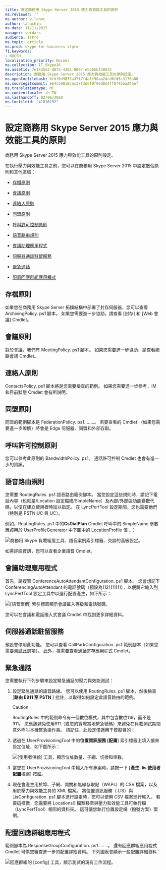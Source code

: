 ```yaml
---
title: 設定商務用 Skype Server 2015 應力與效能工具的原則
ms.reviewer: ''
ms.author: v-lanac
author: lanachin
ms.date: 11/11/2015
manager: serdars
audience: ITPro
ms.topic: article
ms.prod: skype-for-business-itpro
f1.keywords:
- NOCSH
localization_priority: Normal
ms.collection: IT_Skype16
ms.assetid: 7e1435e2-d073-4265-8067-ebcb5bf28835
description: 商務用 Skype Server 2015 應力與效能工具的原則設定。
ms.openlocfilehash: bfdf0d9875a37f7f4a1f98aa24cd6fd5c3176a00
ms.sourcegitcommit: e64c50818cac37f3d6f0f96d0d4ff0f4bba24aef
ms.translationtype: MT
ms.contentlocale: zh-TW
ms.lasthandoff: 02/06/2020
ms.locfileid: "41816192"
---
```

# <a name="configuring-policies-for-the-skype-for-business-server-2015-stress-and-performance-tool"></a>設定商務用 Skype Server 2015 應力與效能工具的原則
 
商務用 Skype Server 2015 應力與效能工具的原則設定。
  
在執行壓力與效能工具之前，您可以在商務用 Skype Server 2015 中設定數個原則和其他區域：
  
- [存檔原則](configuring-policies.md#ArchivingPolicy)
    
- [會議原則](configuring-policies.md#ConferencingPolicy)
    
- [連絡人原則](configuring-policies.md#ContactsPolicy)
    
- [同盟原則](configuring-policies.md#FederationPolicy)
    
- [呼叫許可控制原則](configuring-policies.md#CACPolicy)
    
- [語音路由規則](configuring-policies.md#VoiceRoutingRules)
    
- [會議助理應用程式](configuring-policies.md#ConfAttendantApp)
    
- [伺服器通話駐留服務](configuring-policies.md#ServerCallParkServ)
    
- [緊急通話](configuring-policies.md#EmergencyCalls)
    
- [配置回應群組應用程式](configuring-policies.md#ConfigResponseGroupApp)
    
## <a name="archiving-policy"></a>存檔原則
<a name="ArchivingPolicy"> </a>

如果您在商務用 Skype Server 拓撲結構中部署了封存伺服器，您可以查看 ArchivingPolicy. ps1 腳本。 如果您需要進一步協助，請查看 [封存] 和 [Web 會議] Cmdlet。
  
## <a name="conferencing-policy"></a>會議原則
<a name="ConferencingPolicy"> </a>

對於會議，我們有 MeetingPolicy. ps1 腳本。 如果您需要進一步協助，請查看網路會議 Cmdlet。
  
## <a name="contacts-policy"></a>連絡人原則
<a name="ContactsPolicy"> </a>

ContactsPolicy. ps1 腳本將是您需要檢查的範例。 如果您需要進一步參考，IM 和目前狀態 Cmdlet 會有所説明。
  
## <a name="federation-policy"></a>同盟原則
<a name="FederationPolicy"> </a>

同盟的範例腳本是 FederationPolicy. ps1........。 若要查看的 Cmdlet （如果您需要進一步瞭解）將會是 Edge 伺服器、同盟和外部存取。
  
## <a name="call-admission-control-policy"></a>呼叫許可控制原則
<a name="CACPolicy"> </a>

您可以參考此原則的 BandwidthPolicy. ps1。 通話許可控制 Cmdlet 也會有進一步的資訊。
  
## <a name="voice-routing-rules"></a>語音路由規則
<a name="VoiceRoutingRules"> </a>

您需要 RoutingRules. ps1 語音路由範例腳本。 當您設定這些規則時，請記下電話內容（也就是/Location 設定檔或/SimpleName）及內部/外部區功能變數代碼，以便在建立使用者時加以指定。 在 LyncPerfTool 設定期間，您也需要他們（特別是 PSTN UC 與 UC）。
  
例如，RoutingRules. ps1 中的**CsDialPlan** Cmdlet 呼叫中的 SimpleName 參數應該用於 UserProfileGenerator 中下圖中的 LocationProfile 值 ..：
  
![商務用 Skype 負載組態工具、語音案例索引標籤、交談的高級設定。](../../media/59f42e4e-8f1e-4d43-9ae2-9e6026191951.png)
  
如需詳細資訊，您可以查看企業語音 Cmdlet。
  
## <a name="conference-attendant-application"></a>會議助理應用程式
<a name="ConfAttendantApp"> </a>

首先，請複習 ConferenceAutoAttendantConfiguration. ps1 腳本。 您會想記下 ConferencingAutoAttendant 的電話號碼（預設為1121111111），以便將它輸入到 LyncPerfTool 設定工具中以進行配置產生，如下所示：
  
![[語音案例] 索引標籤顯示會議載入等級和電話號碼。](../../media/a3ea5fc0-8b3d-4842-b809-f137f470dbdc.png)
  
您可以在會議和電話撥入式會議 Cmdlet 中找到更多詳細資料。
  
## <a name="server-call-park-service"></a>伺服器通話駐留服務
<a name="ServerCallParkServ"> </a>

預設會停用此功能。 您可以查看 CallParkConfiguration. ps1 範例腳本（如果您需要測試此選項）。 此外，視需要查看通話寄存應用程式 Cmdlet。
  
## <a name="emergency-calls"></a>緊急通話
<a name="EmergencyCalls"> </a>

您需要執行下列步驟來設定緊急通話的壓力與效能測試：
  
1. 設定緊急通話的語音路線。 您可以使用 RoutingRules. ps1 腳本，然後檢查 [**路由 E911 至 PSTN** ] 批註，以取得如何設定此語音路由的範例。
    
    > [!CAUTION]
    > RoutingRules 中的範例命令有一個數位模式，其中包含數位119，而不是911。 您應該避免使用911（或您的實際當地緊急號碼）來避免在負載測試期間意外呼叫本機緊急操作員。 請記住，此設定僅適用于模擬目的！ 
  
2. 透過在 UserProvisioningTool 中的**位置資訊服務 [配置**] 索引標籤上填入值來設定位址，如下圖所示：
    
     ![[使用者供給] 工具，顯示位址數量、子網、切換和埠數。](../../media/ebe85a0c-750f-4301-97d4-d158a40ea98a.png)
  
3. 當您在 UserProvisioningTool 中輸入所有專案時，請按一下 [**產生 .lis 使用者配置**檔案] 按鈕。
    
4. 現在會產生用於埠、子網、開關和無線存取點（WAPs）的 CSV 檔案，以及用於壓力與效能工具的 XML 檔案。 將位置資訊服務（.LIS）與 LisConfiguration. ps1 腳本進行設定時，您可以使用 CSV 檔案進行輸入。 若要這樣做，您需要將 Locations0 檔案移至與壓力和效能工具可執行檔（LyncPerfTool）相同的資料夾。 這可讓您執行位置設定檔（撥號方案）案例。
    
## <a name="configuring-response-group-application"></a>配置回應群組應用程式
<a name="ConfigResponseGroupApp"> </a>

範例腳本為 ResponseGroupConfiguration. ps1........。 還有回應群組應用程式 Cmdlet 可供您審查進一步的配置詳細資料。 下列圖表會顯示一些配置詳細資料：
  
![回應群組的 [config] 工具，顯示測試的現有工作流程。](../../media/e218a345-4813-4332-8cff-b48de05017ef.jpg)
  


